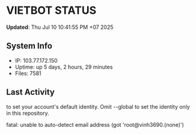# VIETBOT STATUS
**Updated**: Thu Jul 10 10:41:55 PM +07 2025

## System Info
- IP: 103.77.172.150
- Uptime: up 5 days, 2 hours, 29 minutes
- Files: 7581

## Last Activity

to set your account's default identity.
Omit --global to set the identity only in this repository.

fatal: unable to auto-detect email address (got 'root@vinh3690.(none)')

